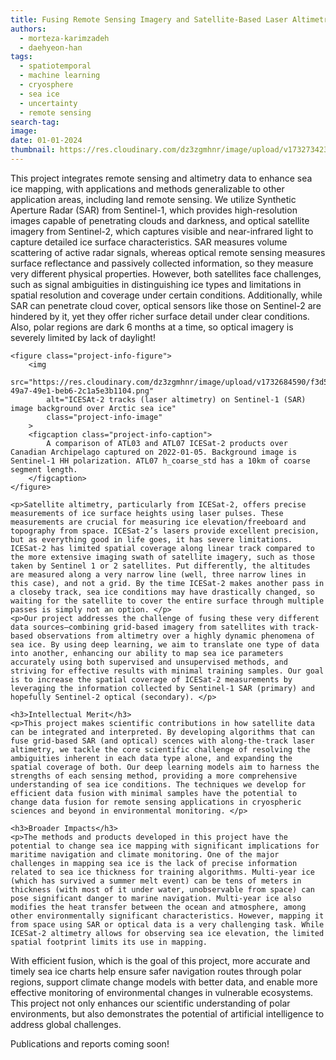 ```yaml
---
title: Fusing Remote Sensing Imagery and Satellite-Based Laser Altimetry (ICESat-2)
authors: 
  - morteza-karimzadeh
  - daehyeon-han
tags: 
  - spatiotemporal
  - machine learning
  - cryosphere
  - sea ice
  - uncertainty
  - remote sensing
search-tag: 
image: 
date: 01-01-2024
thumbnail: https://res.cloudinary.com/dz3zgmhnr/image/upload/v1732734238/50546603-57dd-4b98-b2a7-9ed6364bbf48.png
---
```


<div class="project">
    <p>This project integrates remote sensing and altimetry data to enhance sea ice mapping, with applications and methods generalizable to other application areas, including land remote sensing. We utilize Synthetic Aperture Radar (SAR) from Sentinel-1, which provides high-resolution images capable of penetrating clouds and darkness, and optical satellite imagery from Sentinel-2, which captures visible and near-infrared light to capture detailed ice surface characteristics. SAR measures volume scattering of active radar signals, whereas optical remote sensing measures surface reflectance and passively collected information, so they measure very different physical properties. However, both satellites face challenges, such as signal ambiguities in distinguishing ice types and limitations in spatial resolution and coverage under certain conditions. Additionally, while SAR can penetrate cloud cover, optical sensors like those on Sentinel-2 are hindered by it, yet they offer richer surface detail under clear conditions. Also, polar regions are dark 6 months at a time, so optical imagery is severely limited by lack of daylight!</p>

    <figure class="project-info-figure">
        <img 
            src="https://res.cloudinary.com/dz3zgmhnr/image/upload/v1732684590/f3d52d20-49a7-49e1-beb6-2c1a5e3b1104.png" 
            alt="ICESAt-2 tracks (laser altimetry) on Sentinel-1 (SAR) image background over Arctic sea ice"
            class="project-info-image"
        >
        <figcaption class="project-info-caption">
            A comparison of ATL03 and ATL07 ICESat-2 products over Canadian Archipelago captured on 2022-01-05. Background image is Sentinel-1 HH polarization. ATL07 h_coarse_std has a 10km of coarse segment length. 
        </figcaption>
    </figure>

    <p>Satellite altimetry, particularly from ICESat-2, offers precise measurements of ice surface heights using laser pulses. These measurements are crucial for measuring ice elevation/freeboard and topography from space. ICESat-2’s lasers provide excellent precision, but as everything good in life goes, it has severe limitations. ICESat-2 has limited spatial coverage along linear track compared to the more extensive imaging swath of satellite imagery, such as those taken by Sentinel 1 or 2 satellites. Put differently, the altitudes are measured along a very narrow line (well, three narrow lines in this case), and not a grid. By the time ICESat-2 makes another pass in a closeby track, sea ice conditions may have drastically changed, so waiting for the satellite to cover the entire surface through multiple passes is simply not an option. </p>
    <p>Our project addresses the challenge of fusing these very different data sources—combining grid-based imagery from satellites with track-based observations from altimetry over a highly dynamic phenomena of sea ice. By using deep learning, we aim to translate one type of data into another, enhancing our ability to map sea ice parameters accurately using both supervised and unsupervised methods, and striving for effective results with minimal training samples. Our goal is to increase the spatial coverage of ICESat-2 measurements by leveraging the information collected by Sentinel-1 SAR (primary) and hopefully Sentinel-2 optical (secondary). </p>

    <h3>Intellectual Merit</h3>
    <p>This project makes scientific contributions in how satellite data can be integrated and interpreted. By developing algorithms that can fuse grid-based SAR (and optical) scences with along-the-track laser altimetry, we tackle the core scientific challenge of resolving the ambiguities inherent in each data type alone, and expanding the spatial coverage of both. Our deep learning models aim to harness the strengths of each sensing method, providing a more comprehensive understanding of sea ice conditions. The techniques we develop for efficient data fusion with minimal samples have the potential to change data fusion for remote sensing applications in cryospheric sciences and beyond in environmental monitoring. </p>

    <h3>Broader Impacts</h3>
    <p>The methods and products developed in this project have the potential to change sea ice mapping with significant implications for maritime navigation and climate monitoring. One of the major challenges in mapping sea ice is the lack of precise information related to sea ice thickness for training algorithms. Multi-year ice (which has survived a summer melt event) can be tens of meters in thickness (with most of it under water, unobservable from space) can pose significant danger to marine navigation. Multi-year ice also modifies the heat transfer between the ocean and atmosphere, among other environmentally significant characteristics. However, mapping it from space using SAR or optical data is a very challenging task. While ICESat-2 altimetry allows for observing sea ice elevation, the limited spatial footprint limits its use in mapping. 

With efficient fusion, which is the goal of this project, more accurate and timely sea ice charts help ensure safer navigation routes through polar regions, support climate change models with better data, and enable more effective monitoring of environmental changes in vulnerable ecosystems. This project not only enhances our scientific understanding of polar environments, but also demonstrates the potential of artificial intelligence to address global challenges.</p>

<p> Publications and reports coming soon!</p>
</div>
